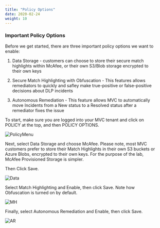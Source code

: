 ```yaml
---
title: "Policy Options"
date: 2020-02-24
weight: 10
---
```


### Important Policy Options

Before we get started, there are three important policy options we want to enable:

1. Data Storage - customers can choose to store their secure match highlights within McAfee, or their own S3/Blob storage encrypted to their own keys

2. Secure Match Highlighting with Obfuscation - This features allows remediators to quickly and safley make true-positive or false-positive decisions about DLP incidents

3. Autonomous Remediation - This feature allows MVC to automatically move Incidents from a New status to a Resolved status after a remediator fixes the issue

To start, make sure you are logged into your MVC tenant and click on POLICY at the top, and then POLICY OPTIONS.

![PolicyMenu](/images/mvcscan/policyoptions01.png?classes=border,shadow)

Next, select Data Storage and choose McAfee. Please note, most MVC customers prefer to store their Match Highlights in their own S3 buckets or Azure Blobs, encrypted to their own keys. For the purpose of the lab, McAfee Provisioned Storage is simpler.

Then Click Save.

![Data](/images/mvcscan/policyoptions02.png?classes=border,shadow)

Select Match Highlighting and Enable, then click Save. Note how Obfuscation is turned on by default.

![MH](/images/mvcscan/policyoptions03.png?classes=border,shadow)

Finally, select Autonomous Remediation and Enable, then click Save.

![AR](/images/mvcscan/policyoptions04.png?classes=border,shadow)

